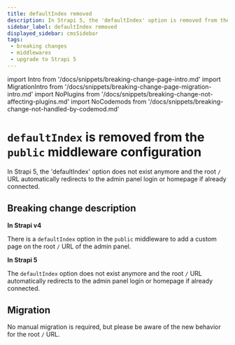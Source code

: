 ```yaml
---
title: defaultIndex removed
description: In Strapi 5, the 'defaultIndex' option is removed from the 'public' middleware.
sidebar_label: defaultIndex removed
displayed_sidebar: cmsSidebar
tags:
 - breaking changes
 - middlewares
 - upgrade to Strapi 5
---
```


import Intro from '/docs/snippets/breaking-change-page-intro.md'
import MigrationIntro from '/docs/snippets/breaking-change-page-migration-intro.md'
import NoPlugins from '/docs/snippets/breaking-change-not-affecting-plugins.md'
import NoCodemods from '/docs/snippets/breaking-change-not-handled-by-codemod.md'


# `defaultIndex` is removed from the `public` middleware configuration

In Strapi 5, the 'defaultIndex' option does not exist anymore and the root `/` URL automatically redirects to the admin panel login or homepage if already connected.

 <Intro />

<NoPlugins />
<NoCodemods />

## Breaking change description

<SideBySideContainer>

<SideBySideColumn>

**In Strapi v4**

There is a `defaultIndex` option in the `public` middleware to add a custom page on the root `/`   URL of the admin panel.

</SideBySideColumn>

<SideBySideColumn>

**In Strapi 5**

The `defaultIndex` option does not exist anymore and the root `/` URL automatically redirects to the admin panel login or homepage if already connected.

</SideBySideColumn>

</SideBySideContainer>

## Migration

No manual migration is required, but please be aware of the new behavior for the root `/` URL.
